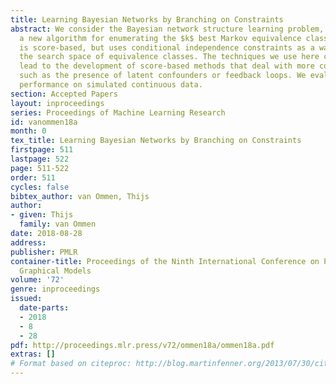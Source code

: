 ```yaml
---
title: Learning Bayesian Networks by Branching on Constraints
abstract: We consider the Bayesian network structure learning problem, and present
  a new algorithm for enumerating the $k$ best Markov equivalence classes. This algorithm
  is score-based, but uses conditional independence constraints as a way to describe
  the search space of equivalence classes. The techniques we use here can potentially
  lead to the development of score-based methods that deal with more complex domains,
  such as the presence of latent confounders or feedback loops. We evaluate our algorithm’s
  performance on simulated continuous data.
section: Accepted Papers
layout: inproceedings
series: Proceedings of Machine Learning Research
id: vanommen18a
month: 0
tex_title: Learning Bayesian Networks by Branching on Constraints
firstpage: 511
lastpage: 522
page: 511-522
order: 511
cycles: false
bibtex_author: van Ommen, Thijs
author:
- given: Thijs
  family: van Ommen
date: 2018-08-28
address: 
publisher: PMLR
container-title: Proceedings of the Ninth International Conference on Probabilistic
  Graphical Models
volume: '72'
genre: inproceedings
issued:
  date-parts:
  - 2018
  - 8
  - 28
pdf: http://proceedings.mlr.press/v72/ommen18a/ommen18a.pdf
extras: []
# Format based on citeproc: http://blog.martinfenner.org/2013/07/30/citeproc-yaml-for-bibliographies/
---
```

